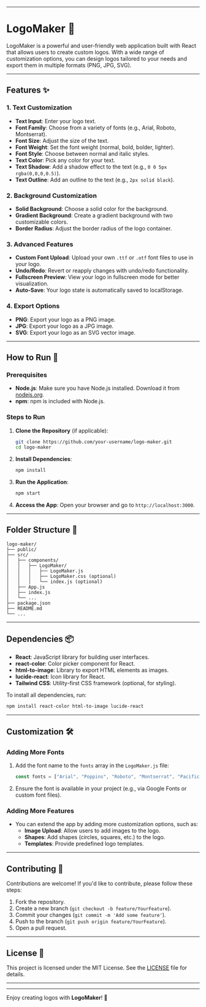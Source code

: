 
---

# **LogoMaker** 🎨

LogoMaker is a powerful and user-friendly web application built with React that allows users to create custom logos. With a wide range of customization options, you can design logos tailored to your needs and export them in multiple formats (PNG, JPG, SVG).

---

## **Features** ✨

### **1. Text Customization**
- **Text Input**: Enter your logo text.
- **Font Family**: Choose from a variety of fonts (e.g., Arial, Roboto, Montserrat).
- **Font Size**: Adjust the size of the text.
- **Font Weight**: Set the font weight (normal, bold, bolder, lighter).
- **Font Style**: Choose between normal and italic styles.
- **Text Color**: Pick any color for your text.
- **Text Shadow**: Add a shadow effect to the text (e.g., `0 0 5px rgba(0,0,0,0.5)`).
- **Text Outline**: Add an outline to the text (e.g., `2px solid black`).

### **2. Background Customization**
- **Solid Background**: Choose a solid color for the background.
- **Gradient Background**: Create a gradient background with two customizable colors.
- **Border Radius**: Adjust the border radius of the logo container.

### **3. Advanced Features**
- **Custom Font Upload**: Upload your own `.ttf` or `.otf` font files to use in your logo.
- **Undo/Redo**: Revert or reapply changes with undo/redo functionality.
- **Fullscreen Preview**: View your logo in fullscreen mode for better visualization.
- **Auto-Save**: Your logo state is automatically saved to localStorage.

### **4. Export Options**
- **PNG**: Export your logo as a PNG image.
- **JPG**: Export your logo as a JPG image.
- **SVG**: Export your logo as an SVG vector image.

---

## **How to Run** 🚀

### **Prerequisites**
- **Node.js**: Make sure you have Node.js installed. Download it from [nodejs.org](https://nodejs.org/).
- **npm**: npm is included with Node.js.

### **Steps to Run**

1. **Clone the Repository** (if applicable):
   ```bash
   git clone https://github.com/your-username/logo-maker.git
   cd logo-maker
   ```

2. **Install Dependencies**:
   ```bash
   npm install
   ```

3. **Run the Application**:
   ```bash
   npm start
   ```

4. **Access the App**:
   Open your browser and go to `http://localhost:3000`.

---

## **Folder Structure** 📂

```
logo-maker/
├── public/
├── src/
│   ├── components/
│   │   ├── LogoMaker/
│   │   │   ├── LogoMaker.js
│   │   │   ├── LogoMaker.css (optional)
│   │   │   └── index.js (optional)
│   ├── App.js
│   ├── index.js
│   └── ...
├── package.json
├── README.md
└── ...
```

---

## **Dependencies** 📦

- **React**: JavaScript library for building user interfaces.
- **react-color**: Color picker component for React.
- **html-to-image**: Library to export HTML elements as images.
- **lucide-react**: Icon library for React.
- **Tailwind CSS**: Utility-first CSS framework (optional, for styling).

To install all dependencies, run:
```bash
npm install react-color html-to-image lucide-react
```

---

## **Customization** 🛠️

### **Adding More Fonts**
1. Add the font name to the `fonts` array in the `LogoMaker.js` file:
   ```js
   const fonts = ["Arial", "Poppins", "Roboto", "Montserrat", "Pacifico", "YourCustomFont"];
   ```

2. Ensure the font is available in your project (e.g., via Google Fonts or custom font files).

### **Adding More Features**
- You can extend the app by adding more customization options, such as:
  - **Image Upload**: Allow users to add images to the logo.
  - **Shapes**: Add shapes (circles, squares, etc.) to the logo.
  - **Templates**: Provide predefined logo templates.

---

## **Contributing** 🤝

Contributions are welcome! If you'd like to contribute, please follow these steps:
1. Fork the repository.
2. Create a new branch (`git checkout -b feature/YourFeature`).
3. Commit your changes (`git commit -m 'Add some feature'`).
4. Push to the branch (`git push origin feature/YourFeature`).
5. Open a pull request.

---

## **License** 📄

This project is licensed under the MIT License. See the [LICENSE](LICENSE) file for details.

---


---

Enjoy creating logos with **LogoMaker**! 🎉
